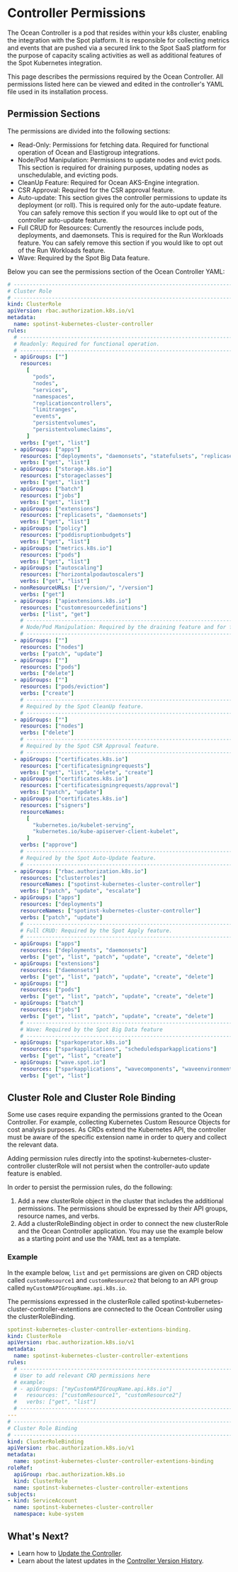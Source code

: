 # Controller Permissions

The Ocean Controller is a pod that resides within your k8s cluster, enabling the integration with the Spot platform. It is responsible for collecting metrics and events that are pushed via a secured link to the Spot SaaS platform for the purpose of capacity scaling activities as well as additional features of the Spot Kubernetes integration.

This page describes the permissions required by the Ocean Controller. All permissions listed here can be viewed and edited in the controller's YAML file used in its installation process.

## Permission Sections

The permissions are divided into the following sections:

- Read-Only: Permissions for fetching data. Required for functional operation of Ocean and Elastigroup integrations.
- Node/Pod Manipulation: Permissions to update nodes and evict pods. This section is required for draining purposes, updating nodes as unschedulable, and evicting pods.
- CleanUp Feature: Required for Ocean AKS-Engine integration.
- CSR Approval: Required for the CSR approval feature.
- Auto-update: This section gives the controller permissions to update its deployment (or roll). This is required only for the auto-update feature. You can safely remove this section if you would like to opt out of the controller auto-update feature.
- Full CRUD for Resources: Currently the resources include pods, deployments, and daemonsets. This is required for the Run Workloads feature. You can safely remove this section if you would like to opt out of the Run Workloads feature.
- Wave: Required by the Spot Big Data feature.

Below you can see the permissions section of the Ocean Controller YAML:

```yaml
# ------------------------------------------------------------------------------
# Cluster Role
# ------------------------------------------------------------------------------
kind: ClusterRole
apiVersion: rbac.authorization.k8s.io/v1
metadata:
  name: spotinst-kubernetes-cluster-controller
rules:
  # ----------------------------------------------------------------------------
  # Readonly: Required for functional operation.
  # ----------------------------------------------------------------------------
  - apiGroups: [""]
    resources:
      [
        "pods",
        "nodes",
        "services",
        "namespaces",
        "replicationcontrollers",
        "limitranges",
        "events",
        "persistentvolumes",
        "persistentvolumeclaims",
      ]
    verbs: ["get", "list"]
  - apiGroups: ["apps"]
    resources: ["deployments", "daemonsets", "statefulsets", "replicasets"]
    verbs: ["get", "list"]
  - apiGroups: ["storage.k8s.io"]
    resources: ["storageclasses"]
    verbs: ["get", "list"]
  - apiGroups: ["batch"]
    resources: ["jobs"]
    verbs: ["get", "list"]
  - apiGroups: ["extensions"]
    resources: ["replicasets", "daemonsets"]
    verbs: ["get", "list"]
  - apiGroups: ["policy"]
    resources: ["poddisruptionbudgets"]
    verbs: ["get", "list"]
  - apiGroups: ["metrics.k8s.io"]
    resources: ["pods"]
    verbs: ["get", "list"]
  - apiGroups: ["autoscaling"]
    resources: ["horizontalpodautoscalers"]
    verbs: ["get", "list"]
  - nonResourceURLs: ["/version/", "/version"]
    verbs: ["get"]
  - apiGroups: ["apiextensions.k8s.io"]
    resources: ["customresourcedefinitions"]
    verbs: ["list", "get"]
    # ----------------------------------------------------------------------------
    # Node/Pod Manipulation: Required by the draining feature and for functional operation.
    # ----------------------------------------------------------------------------
  - apiGroups: [""]
    resources: ["nodes"]
    verbs: ["patch", "update"]
  - apiGroups: [""]
    resources: ["pods"]
    verbs: ["delete"]
  - apiGroups: [""]
    resources: ["pods/eviction"]
    verbs: ["create"]
    # ----------------------------------------------------------------------------
    # Required by the Spot CleanUp feature.
    # ----------------------------------------------------------------------------
  - apiGroups: [""]
    resources: ["nodes"]
    verbs: ["delete"]
    # ----------------------------------------------------------------------------
    # Required by the Spot CSR Approval feature.
    # ----------------------------------------------------------------------------
  - apiGroups: ["certificates.k8s.io"]
    resources: ["certificatesigningrequests"]
    verbs: ["get", "list", "delete", "create"]
  - apiGroups: ["certificates.k8s.io"]
    resources: ["certificatesigningrequests/approval"]
    verbs: ["patch", "update"]
  - apiGroups: ["certificates.k8s.io"]
    resources: ["signers"]
    resourceNames:
      [
        "kubernetes.io/kubelet-serving",
        "kubernetes.io/kube-apiserver-client-kubelet",
      ]
    verbs: ["approve"]
    # ----------------------------------------------------------------------------
    # Required by the Spot Auto-Update feature.
    # ----------------------------------------------------------------------------
  - apiGroups: ["rbac.authorization.k8s.io"]
    resources: ["clusterroles"]
    resourceNames: ["spotinst-kubernetes-cluster-controller"]
    verbs: ["patch", "update", "escalate"]
  - apiGroups: ["apps"]
    resources: ["deployments"]
    resourceNames: ["spotinst-kubernetes-cluster-controller"]
    verbs: ["patch", "update"]
    # ----------------------------------------------------------------------------
    # Full CRUD: Required by the Spot Apply feature.
    # ----------------------------------------------------------------------------
  - apiGroups: ["apps"]
    resources: ["deployments", "daemonsets"]
    verbs: ["get", "list", "patch", "update", "create", "delete"]
  - apiGroups: ["extensions"]
    resources: ["daemonsets"]
    verbs: ["get", "list", "patch", "update", "create", "delete"]
  - apiGroups: [""]
    resources: ["pods"]
    verbs: ["get", "list", "patch", "update", "create", "delete"]
  - apiGroups: ["batch"]
    resources: ["jobs"]
    verbs: ["get", "list", "patch", "update", "create", "delete"]
    # ----------------------------------------------------------------------------
    # Wave: Required by the Spot Big Data feature
    # ----------------------------------------------------------------------------
  - apiGroups: ["sparkoperator.k8s.io"]
    resources: ["sparkapplications", "scheduledsparkapplications"]
    verbs: ["get", "list", "create"]
  - apiGroups: ["wave.spot.io"]
    resources: ["sparkapplications", "wavecomponents", "waveenvironments"]
    verbs: ["get", "list"]
```

## Cluster Role and Cluster Role Binding

Some use cases require expanding the permissions granted to the Ocean Controller. For example, collecting Kubernetes Custom Resource Objects for cost analysis purposes. As CRDs extend the Kubernetes API, the controller must be aware of the specific extension name in order to query and collect the relevant data.

Adding permission rules directly into the spotinst-kubernetes-cluster-controller clusterRole will not persist when the controller-auto update feature is enabled.

In order to persist the permission rules, do the following:

1. Add a new clusterRole object in the cluster that includes the additional permissions. The permissions should be expressed by their API groups, resource names, and verbs.
2. Add a clusterRoleBinding object in order to connect the new clusterRole and the Ocean Controller application. You may use the example below as a starting point and use the YAML text as a template.

### Example

In the example below, `list` and `get` permissions are given on CRD objects called `customResource1` and `customResource2` that belong to an API group called `myCustomAPIGroupName.api.k8s.io`.

The permissions expressed in the clusterRole called spotinst-kubernetes-cluster-controller-extentions are connected to the Ocean Controller using the clusterRoleBinding.

```yaml
spotinst-kubernetes-cluster-controller-extentions-binding.
kind: ClusterRole
apiVersion: rbac.authorization.k8s.io/v1
metadata:
  name: spotinst-kubernetes-cluster-controller-extentions
rules:
  # ----------------------------------------------------------------------------
  # User to add relevant CRD permissions here
  # example:
  # - apiGroups: ["myCustomAPIGroupName.api.k8s.io"]
  #   resources: ["customResource1", "customResource2"]
  #   verbs: ["get", "list"]
  # ----------------------------------------------------------------------------
---
# ------------------------------------------------------------------------------
# Cluster Role Binding
# ------------------------------------------------------------------------------
kind: ClusterRoleBinding
apiVersion: rbac.authorization.k8s.io/v1
metadata:
  name: spotinst-kubernetes-cluster-controller-extentions-binding
roleRef:
  apiGroup: rbac.authorization.k8s.io
  kind: ClusterRole
  name: spotinst-kubernetes-cluster-controller-extentions
subjects:
- kind: ServiceAccount
  name: spotinst-kubernetes-cluster-controller
  namespace: kube-system
```

## What's Next?

- Learn how to [Update the Controller](ocean/tutorials/spot-kubernetes-controller/update-controller).
- Learn about the latest updates in the [Controller Version History](ocean/tutorials/spot-kubernetes-controller/controller-version-history).

